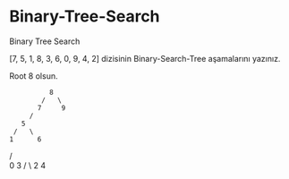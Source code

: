 # Binary-Tree-Search
Binary Tree Search

[7, 5, 1, 8, 3, 6, 0, 9, 4, 2] dizisinin Binary-Search-Tree aşamalarını yazınız.

Root 8 olsun.

              8
            /   \
           7     9
         /  
       5     
     /   \
    1      6
  /  \
 0    3
    /  \ 
   2    4
